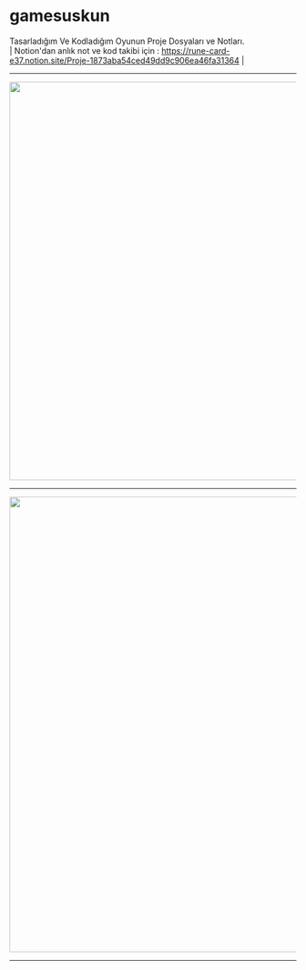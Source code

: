 # gamesuskun
Tasarladığım Ve Kodladığım Oyunun Proje Dosyaları ve Notları. <br> | Notion'dan anlık not ve kod takibi için : https://rune-card-e37.notion.site/Proje-1873aba54ced49dd9c906ea46fa31364 |
<hr>
<img src="https://cdn.discordapp.com/attachments/976951736247926845/1037868010372874280/Screenshot_1.png" align="center"  width="1000" height="700">
<hr>
<img src="https://cdn.discordapp.com/attachments/976951736247926845/1040466651109404682/Screenshot_3.png" align="center"  width="1250" height="800">
<hr>
